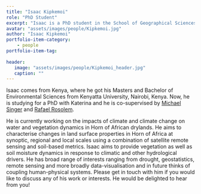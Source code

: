 ```yaml
---
title: "Isaac Kipkemoi"
role: "PhD Student"
excerpt: "Isaac is a PhD student in the School of Geographical Sciences at Bristol University."
avatar: "assets/images/people/Kipkemoi.jpg"
author: "Isaac Kipkemoi"
portfolio-item-category:
    - people
portfolio-item-tag:
    
header:
   image: "assets/images/people/Kipkemoi_header.jpg"
   caption: ""
---
```


Isaac comes from Kenya, where he got his Masters and Bachelor of Environmental Sciences from Kenyatta University, Nairobi, Kenya. Now, he is studying for a PhD with Katerina and he is co-supervised by [Michael Singer](/people/singer.md) and [Rafael Rosolem](http://www.bristol.ac.uk/engineering/people/rafael-rosolem/overview.html).

He is currently working on the impacts of climate and climate change on water and vegetation dynamics in Horn of African drylands. He aims to characterise changes in land surface properties in Horn of Africa at synoptic, regional and local scales using a combination of satellite remote sensing and soil-based metrics. Isaac aims to provide vegetation as well as soil moisture dynamics in response to climatic and other hydrological drivers. He has broad range of interests ranging from drought, geostatistics, remote sensing and more broadly data-visualisation and in future thinks of coupling human-physical systems. Please get in touch with him if you would like to discuss any of his  work or interests. He would be delighted to hear from you!


